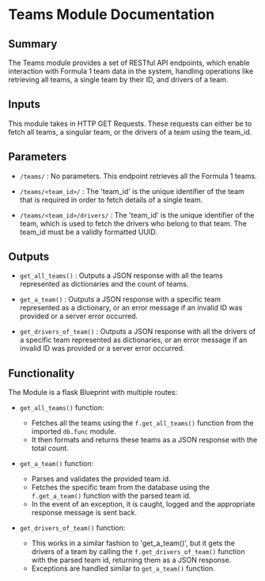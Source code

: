 # Teams Module Documentation

## Summary
The Teams module provides a set of RESTful API endpoints, which enable interaction with Formula 1 team data in the system, handling operations like retrieving all teams, a single team by their ID, and drivers of a team.

## Inputs
This module takes in HTTP GET Requests. These requests can either be to fetch all teams, a singular team, or the drivers of a team using the team_id.

## Parameters
- `/teams/` : No parameters. This endpoint retrieves all the Formula 1 teams.

- `/teams/<team_id>/` : The 'team_id' is the unique identifier of the team that is required in order to fetch details of a single team.

- `/teams/<team_id>/drivers/` : The 'team_id' is the unique identifier of the team, which is used to fetch the drivers who belong to that team. The team_id must be a validly formatted UUID.

## Outputs
- `get_all_teams()` : Outputs a JSON response with all the teams represented as dictionaries and the count of teams.

- `get_a_team()` : Outputs a JSON response with a specific team represented as a dictionary, or an error message if an invalid ID was provided or a server error occurred.

- `get_drivers_of_team()` : Outputs a JSON response with all the drivers of a specific team represented as dictionaries, or an error message if an invalid ID was provided or a server error occurred.

## Functionality
The Module is a flask Blueprint with multiple routes:

- `get_all_teams()` function: 
    - Fetches all the teams using the `f.get_all_teams()` function from the imported `db.func` module.
    - It then formats and returns these teams as a JSON response with the total count.

- `get_a_team()` function: 
    - Parses and validates the provided team id.
    - Fetches the specific team from the database using the `f.get_a_team()` function with the parsed team id.
    - In the event of an exception, it is caught, logged and the appropriate response message is sent back.

- `get_drivers_of_team()` function: 
    - This works in a similar fashion to 'get_a_team()', but it gets the drivers of a team by calling the `f.get_drivers_of_team()` function with the parsed team id, returning them as a JSON response.
    - Exceptions are handled similar to `get_a_team()` function.